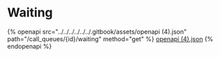# Waiting

{% openapi src="../../../../../../.gitbook/assets/openapi (4).json" path="/call_queues/{id}/waiting" method="get" %}
[openapi (4).json](<../../../../../../.gitbook/assets/openapi (4).json>)
{% endopenapi %}
